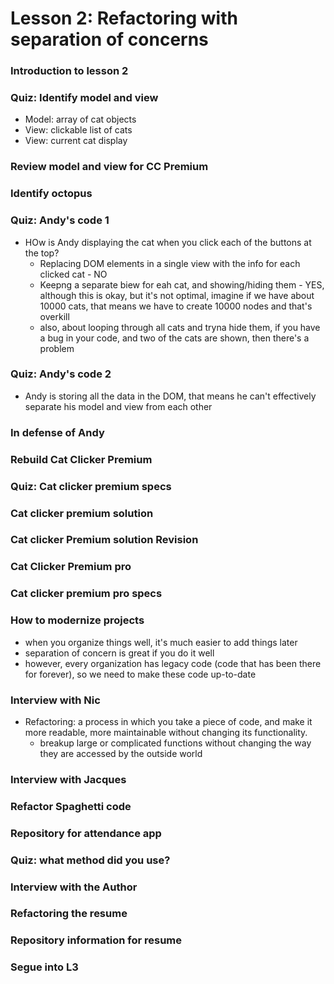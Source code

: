 # Lesson 2: Refactoring with separation of concerns

### Introduction to lesson 2
### Quiz: Identify model and view
* Model: array of cat objects
* View: clickable list of cats
* View: current cat display

### Review model and view for CC Premium
### Identify octopus
### Quiz: Andy's code 1
* HOw is Andy displaying the cat when you click each of the buttons at the top?
  * Replacing DOM elements in a single view with the info for each clicked cat - NO
  * Keepng a separate biew for eah cat, and showing/hiding them - YES, although this is okay, but it's not optimal, imagine if we have about 10000 cats, that means we have to create 10000 nodes and that's overkill
  * also, about looping through all cats and tryna hide them, if you have a bug in your code, and two of the cats are shown, then there's a problem

### Quiz: Andy's code 2
* Andy is storing all the data in the DOM, that means he can't effectively separate his model and view from each other

### In defense of Andy
### Rebuild Cat Clicker Premium
### Quiz: Cat clicker premium specs

### Cat clicker premium solution
### Cat clicker Premium solution Revision
### Cat Clicker Premium pro
### Cat clicker premium pro specs
### How to modernize projects
* when you organize things well, it's much easier to add things later
* separation of concern is great if you do it well
* however, every organization has legacy code (code that has been there for forever), so we need to make these code up-to-date

### Interview with Nic
* Refactoring: a process in which you take a piece of code, and make it more readable, more maintainable without changing its functionality.
  * breakup large or complicated functions without changing the way they are accessed by the outside world

### Interview with Jacques

### Refactor Spaghetti code
### Repository for attendance app
### Quiz: what method did you use?
### Interview with the Author
### Refactoring the resume
### Repository information for resume
### Segue into L3
